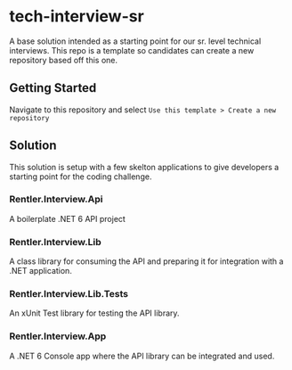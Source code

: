 # tech-interview-sr
A base solution intended as a starting point for our sr. level technical interviews. This repo is a template so candidates can create a new repository based off this one.

## Getting Started
Navigate to this repository and select `Use this template > Create a new repository`

## Solution
This solution is setup with a few skelton applications to give developers a starting point for the coding challenge.

### Rentler.Interview.Api
A boilerplate .NET 6 API project

### Rentler.Interview.Lib
A class library for consuming the API and preparing it for integration with a .NET application.

### Rentler.Interview.Lib.Tests
An xUnit Test library for testing the API library.

### Rentler.Interview.App
A .NET 6 Console app where the API library can be integrated and used. 

